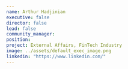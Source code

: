 ```yaml
---
name: Arthur Hadjinian
executive: false
director: false
lead: false
community_manager:   
position: 
project: External Affairs, FinTech Industry
image: ../assets/default_exec_image.png
linkedin: "https://www.linkedin.com/"
---
```

